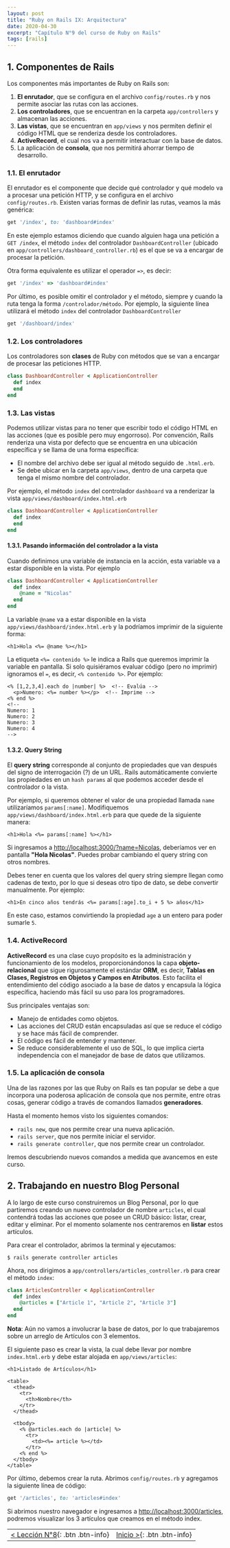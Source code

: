 ```yaml
---
layout: post
title: "Ruby on Rails IX: Arquitectura"
date: 2020-04-30
excerpt: "Capítulo N°9 del curso de Ruby on Rails"
tags: [rails]
---
```


## 1. Componentes de Rails

Los componentes más importantes de Ruby on Rails son:

1. **El enrutador**, que se configura en el archivo `config/routes.rb` y nos permite asociar las rutas con las acciones.
2. **Los controladores**, que se encuentran en la carpeta `app/controllers` y almacenan las acciones.
3. **Las vistas**, que se encuentran en `app/views` y nos permiten definir el código HTML que se renderiza desde los controladores.
4. **ActiveRecord**, el cual nos va a permitir interactuar con la base de datos.
5. La aplicación de **consola**, que nos permitirá ahorrar tiempo de desarrollo.

### 1.1. El enrutador

El enrutador es el componente que decide qué controlador y qué modelo va a procesar una petición HTTP, y se configura en el archivo `config/routes.rb`. Existen varias formas de definir las rutas, veamos la más genérica:

``` rb
get '/index', to: 'dashboard#index'
```

En este ejemplo estamos diciendo que cuando alguien haga una petición a `GET /index`, el método `index` del controlador `DashboardController` (ubicado en `app/controllers/dashboard_controller.rb`) es el que se va a encargar de procesar la petición.

Otra forma equivalente es utilizar el operador `=>`, es decir:

``` rb
get '/index' => 'dashboard#index'
```

Por último, es posible omitir el controlador y el método, siempre y cuando la ruta tenga la forma `/controlador/método`. Por ejemplo, la siguiente línea utilizará el método `index` del controlador `DashboardController`

``` rb
get '/dashboard/index'
```

### 1.2. Los controladores

Los controladores son **clases** de Ruby con métodos que se van a encargar de procesar las peticiones HTTP.

``` rb
class DashboardController < ApplicationController
  def index
  end
end
```

### 1.3. Las vistas

Podemos utilizar vistas para no tener que escribir todo el código HTML en las acciones (que es posible pero muy engorroso). Por convención, Rails renderiza una vista por defecto que se encuentra en una ubicación específica y se llama de una forma específica:

* El nombre del archivo debe ser igual al método seguido de `.html.erb`.
* Se debe ubicar en la carpeta `app/views`, dentro de una carpeta que tenga el mismo nombre del controlador.

Por ejemplo, el método `index` del controlador `dashboard` va a renderizar la vista `app/views/dashboard/index.html.erb`

``` rb
class DashboardController < ApplicationController
  def index
  end
end
```

#### 1.3.1. Pasando información del controlador a la vista

Cuando definimos una variable de instancia en la acción, esta variable va a estar disponible en la vista. Por ejemplo

``` rb
class DashboardController < ApplicationController
  def index
    @name = "Nicolas"
  end
end
```

La variable `@name` va a estar disponible en la vista `app/views/dashboard/index.html.erb` y la podríamos imprimir de la siguiente forma:

``` erb
<h1>Hola <%= @name %></h1>
```

La etiqueta `<%= contenido %>` le indica a Rails que queremos imprimir la variable en pantalla. Si solo quisiéramos evaluar código (pero no imprimir) ignoramos el `=`, es decir, `<% contenido %>`. Por ejemplo:

``` erb
<% [1,2,3,4].each do |number| %>  <!-- Evalúa -->
  <p>Numero: <%= number %></p>  <!-- Imprime -->
<% end %>
<!--
Numero: 1
Numero: 2
Numero: 3
Numero: 4
-->
```

#### 1.3.2. Query String

El **query string** corresponde al conjunto de propiedades que van después del signo de interrogación (?) de un URL. Rails automáticamente convierte las propiedades en un `hash params` al que podemos acceder desde el controlador o la vista.

Por ejemplo, si queremos obtener el valor de una propiedad llamada `name` utilizaríamos `params[:name]`. Modifiquemos `app/views/dashboard/index.html.erb` para que quede de la siguiente manera:

``` erb
<h1>Hola <%= params[:name] %></h1>
```

Si ingresamos a [http://localhost:3000/?name=Nicolas](http://localhost:3000/?name=Nicolas), deberíamos ver en pantalla **"Hola Nicolas"**. Puedes probar cambiando el query string con otros nombres.

Debes tener en cuenta que los valores del query string siempre llegan como cadenas de texto, por lo que si deseas otro tipo de dato, se debe convertir manualmente. Por ejemplo:

``` erb
<h1>En cinco años tendrás <%= params[:age].to_i + 5 %> años</h1>
```

En este caso, estamos convirtiendo la propiedad `age` a un entero para poder sumarle `5`.

### 1.4. ActiveRecord

**ActiveRecord** es una clase cuyo propósito es la administración y funcionamiento de los modelos, proporcionándonos la capa **objeto-relacional** que sigue rigurosamente el estándar **ORM**, es decir, **Tablas en Clases, Registros en Objetos y Campos en Atributos**. Esto facilita el entendimiento del código asociado a la base de datos y encapsula la lógica específica, haciendo más fácil su uso para los programadores.

Sus principales ventajas son:
* Manejo de entidades como objetos.
* Las acciones del CRUD están encapsuladas así que se reduce el código y se hace más fácil de comprender.
* El código es fácil de entender y mantener.
* Se reduce considerablemente el uso de SQL, lo que implica cierta independencia con el manejador de base de datos que utilizamos.

### 1.5. La aplicación de consola

Una de las razones por las que Ruby on Rails es tan popular se debe a que incorpora una poderosa aplicación de consola que nos permite, entre otras cosas, generar código a través de comandos llamados **generadores**.

Hasta el momento hemos visto los siguientes comandos:

* `rails new`, que nos permite crear una nueva aplicación.
* `rails server`, que nos permite iniciar el servidor.
* `rails generate controller`, que nos permite crear un controlador.

Iremos descubriendo nuevos comandos a medida que avancemos en este curso.

## 2. Trabajando en nuestro Blog Personal

A lo largo de este curso construiremos un Blog Personal, por lo que partiremos creando un nuevo controlador de nombre `articles`, el cual contendrá todas las acciones que posee un CRUD básico: listar, crear, editar y eliminar. Por el momento solamente nos centraremos en **listar** estos artículos.

Para crear el controlador, abrimos la terminal y ejecutamos:

```
$ rails generate controller articles
```

Ahora, nos dirigimos a `app/controllers/articles_controller.rb` para crear el método `index`:

``` rb
class ArticlesController < ApplicationController
  def index
    @articles = ["Article 1", "Article 2", "Article 3"]
  end
end
```

**Nota**: Aún no vamos a involucrar la base de datos, por lo que trabajaremos sobre un arreglo de Artículos con 3 elementos.

El siguiente paso es crear la vista, la cual debe llevar por nombre `index.html.erb` y debe estar alojada en `app/views/articles`:

``` erb
<h1>Listado de Artículos</h1>

<table>
  <thead>
    <tr>
      <th>Nombre</th>
    </tr>
  </thead>
  
  <tbody>
    <% @articles.each do |article| %>
      <tr>
        <td><%= article %></td>
      </tr>
    <% end %>
  </tbody>
</table>
```

Por último, debemos crear la ruta. Abrimos `config/routes.rb` y agregamos la siguiente línea de código:

``` rb
get '/articles', to: 'articles#index'
```

Si abrimos nuestro navegador e ingresamos a [http://localhost:3000/articles](http://localhost:3000/articles), podremos visualizar los 3 artículos que creamos en el método index.

|     |     |
|:----|----:|
| [< Lección N°8](https://nisoto.github.io/rails-viii-ruby-on-rails/){: .btn .btn-info} | [Inicio >](https://nisoto.github.io/blog/){: .btn .btn-info} |
